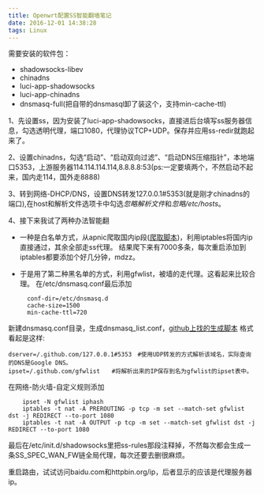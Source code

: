 ```yaml
---
title: Openwrt配置SS智能翻墙笔记
date: 2016-12-01 14:38:28
tags: Linux
---
```


需要安装的软件包：

- shadowsocks-libev
- chinadns
- luci-app-shadowsocks
- luci-app-chinadns
- dnsmasq-full(把自带的dnsmasql卸了装这个，支持min-cache-ttl)


1、先设置ss，因为安装了luci-app-shadowsocks，直接进后台填写ss服务器信息，勾选透明代理，端口1080，代理协议TCP+UDP。保存并应用ss-redir就跑起来了。

2、设置chinadns，勾选“启动”、“启动双向过滤”、“启动DNS压缩指针”，本地端口5353，上游服务器114.114.114.114,8.8.8.8:53(ps:一定要填两个，不然启动不起来，国内走114，国外走8888)

3、转到网络-DHCP/DNS，设置DNS转发127.0.0.1#5353(就是刚才chinadns的端口),在host和解析文件选项卡中勾选*忽略解析文件*和*忽略/etc/hosts*。

4、接下来我试了两种办法智能翻


- 一种是白名单方式，从apnic爬取国内ip段([爬取脚本](https://github.com/elvissg/config/blob/master/gen_Asiaip.sh))，利用iptables将国内ip直接通过，其余全部走ss代理。
结果爬下来有7000多条，每次重启添加到iptables都要添加个好几分钟，mdzz。

- 于是用了第二种黑名单的方式，利用gfwlist，被墙的走代理。这看起来比较合理。
  在/etc/dnsmasq.conf最后添加
    

        conf-dir=/etc/dnsmasq.d
        cache-size=1500
        min-cache-ttl=720

新建dnsmasq.conf目录，生成dnsmasq_list.conf，[github上找的生成脚本](https://github.com/cokebar/gfwlist2dnsmasq/blob/master/gfwlist2dnsmasq.py)
格式看起是这样:

    dserver=/.github.com/127.0.0.1#5353　#使用UDP转发的方式解析该域名，实际查询的DNS是Google DNS。
    ipset=/.github.com/gfwlist　　#将解析出来的IP保存到名为gfwlist的ipset表中。

在网络-防火墙-自定义规则添加

        ipset -N gfwlist iphash
        iptables -t nat -A PREROUTING -p tcp -m set --match-set gfwlist dst -j REDIRECT --to-port 1080
        iptables -t nat -A OUTPUT -p tcp -m set --match-set gfwlist dst -j REDIRECT --to-port 1080

最后在/etc/init.d/shadowsocks里把ss-rules那段注释掉，不然每次都会生成一条SS_SPEC_WAN_FW链全局代理，每次还要去删很麻烦。

重启路由，试试访问baidu.com和httpbin.org/ip，后者显示的应该是代理服务器ip。
